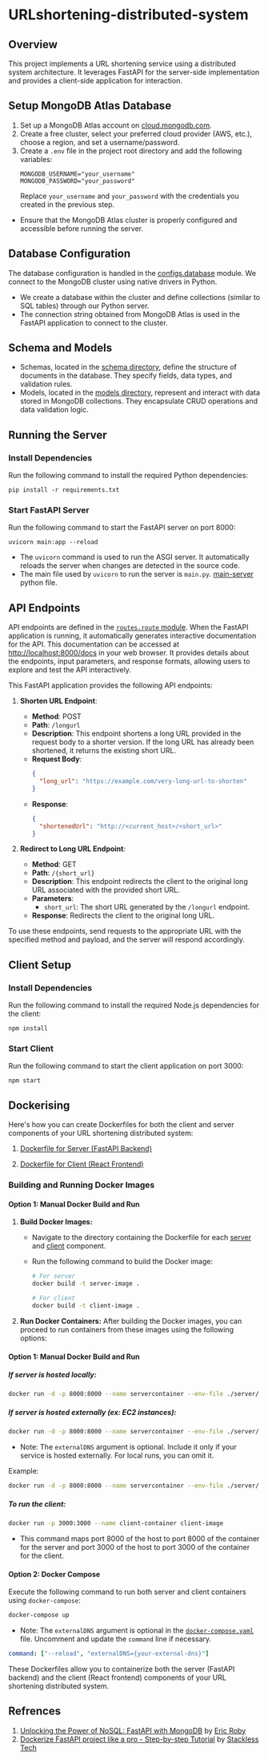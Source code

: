 # URLshortening-distributed-system

## Overview

This project implements a URL shortening service using a distributed system architecture. It leverages FastAPI for the server-side implementation and provides a client-side application for interaction.

## Setup MongoDB Atlas Database

1. Set up a MongoDB Atlas account on [cloud.mongodb.com](https://cloud.mongodb.com/).
2. Create a free cluster, select your preferred cloud provider (AWS, etc.), choose a region, and set a username/password.
3. Create a `.env` file in the project root directory and add the following variables:
   ```
   MONGODB_USERNAME="your_username"
   MONGODB_PASSWORD="your_password"
   ```
   Replace `your_username` and `your_password` with the credentials you created in the previous step.

- Ensure that the MongoDB Atlas cluster is properly configured and accessible before running the server.

## Database Configuration

The database configuration is handled in the [configs.database](server/config/database.py) module. We connect to the MongoDB cluster using native drivers in Python.

- We create a database within the cluster and define collections (similar to SQL tables) through our Python server.
- The connection string obtained from MongoDB Atlas is used in the FastAPI application to connect to the cluster.

## Schema and Models

- Schemas, located in the [schema directory](https://github.com/divaamahajan/URLshortening-distributed-system/tree/main/server/schema), define the structure of documents in the database. They specify fields, data types, and validation rules.
- Models, located in the [models directory](https://github.com/divaamahajan/URLshortening-distributed-system/tree/main/server/models), represent and interact with data stored in MongoDB collections. They encapsulate CRUD operations and data validation logic.

## Running the Server

### Install Dependencies

Run the following command to install the required Python dependencies:

```
pip install -r requirements.txt
```

### Start FastAPI Server

Run the following command to start the FastAPI server on port 8000:

```
uvicorn main:app --reload
```

- The `uvicorn` command is used to run the ASGI server. It automatically reloads the server when changes are detected in the source code.
- The main file used by `uvicorn` to run the server is `main.py`. [main-server](server/main.py) python file.

## API Endpoints

API endpoints are defined in the [`routes.route` module](server/routes/route.py). When the FastAPI application is running, it automatically generates interactive documentation for the API. This documentation can be accessed at [http://localhost:8000/docs](http://localhost:8000/docs) in your web browser. It provides details about the endpoints, input parameters, and response formats, allowing users to explore and test the API interactively.

This FastAPI application provides the following API endpoints:

1. **Shorten URL Endpoint**:
   - **Method**: POST
   - **Path**: `/longurl`
   - **Description**: This endpoint shortens a long URL provided in the request body to a shorter version. If the long URL has already been shortened, it returns the existing short URL.
   - **Request Body**: 
     ```json
     {
       "long_url": "https://example.com/very-long-url-to-shorten"
     }
     ```
   - **Response**: 
     ```json
     {
       "shortenedUrl": "http://<current_host>/<short_url>"
     }
     ```
   
2. **Redirect to Long URL Endpoint**:
   - **Method**: GET
   - **Path**: `/{short_url}`
   - **Description**: This endpoint redirects the client to the original long URL associated with the provided short URL.
   - **Parameters**: 
     - `short_url`: The short URL generated by the `/longurl` endpoint.
   - **Response**: Redirects the client to the original long URL.

To use these endpoints, send requests to the appropriate URL with the specified method and payload, and the server will respond accordingly.
## Client Setup

### Install Dependencies

Run the following command to install the required Node.js dependencies for the client:

```
npm install
```

### Start Client

Run the following command to start the client application on port 3000:

```
npm start
```

## Dockerising

Here's how you can create Dockerfiles for both the client and server components of your URL shortening distributed system:

1. [Dockerfile for Server (FastAPI Backend)](client/Dockerfile)

2. [Dockerfile for Client (React Frontend)](server/Dockerfile)

### Building and Running Docker Images

#### Option 1: Manual Docker Build and Run

1. **Build Docker Images:**

   - Navigate to the directory containing the Dockerfile for each [server](server) and [client](client) component.
   - Run the following command to build the Docker image:

     ```bash
     # For server
     docker build -t server-image .

     # For client
     docker build -t client-image .
     ```

2. **Run Docker Containers:**
   After building the Docker images, you can proceed to run containers from these images using the following options:

#### Option 1: Manual Docker Build and Run

##### If server is hosted locally:

```bash
docker run -d -p 8000:8000 --name servercontainer --env-file ./server/.env server-image --reload [externalDNS={your-external-server}]

```

##### If server is hosted externally (ex: EC2 instances):

```bash
docker run -d -p 8000:8000 --name servercontainer --env-file ./server/.env server-image --reload [externalDNS={your-external-server}]
```

- Note: The `externalDNS` argument is optional. Include it only if your service is hosted externally. For local runs, you can omit it.

Example:

```bash
docker run -d -p 8000:8000 --name servercontainer --env-file ./server/.env server-image --reload externalDNS=aws.com/12345679
```

##### To run the client:

```bash
docker run -p 3000:3000 --name client-container client-image
```

- This command maps port 8000 of the host to port 8000 of the container for the server and port 3000 of the host to port 3000 of the container for the client.

#### Option 2: Docker Compose

Execute the following command to run both server and client containers using `docker-compose`:

```bash
docker-compose up
```

- Note: The `externalDNS` argument is optional in the [`docker-compose.yaml`](docker-compose.yaml) file. Uncomment and update the `command` line if necessary.

```yaml
command: ["--reload", "externalDNS={your-external-dns}"]
```

These Dockerfiles allow you to containerize both the server (FastAPI backend) and the client (React frontend) components of your URL shortening distributed system.

## Refrences

1. [Unlocking the Power of NoSQL: FastAPI with MongoDB](https://www.youtube.com/watch?v=QkGqjPFIGCA) by [Eric Roby](https://www.youtube.com/@codingwithroby)
2. [Dockerize FastAPI project like a pro - Step-by-step Tutorial](https://www.youtube.com/watch?v=CzAyaSolZjY&t=277s) by [Stackless Tech](https://www.youtube.com/@stacklesstech)
